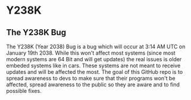# Y238K
## The Y238K Bug


The Y238K (Year 2038) Bug is a bug which will occur at 3:14 AM UTC on January 19th 2038. While this won't affect most systems (since most modern systems are 64 Bit and will get updates) the real issues is older embeded systems like in cars. These systems are not meant to receive updates and will be affected the most. The goal of this GitHub repo is to spread awareness to devs to make sure that their programs won't be affected, spread awareness to the public so they are aware and to find possible fixes.
